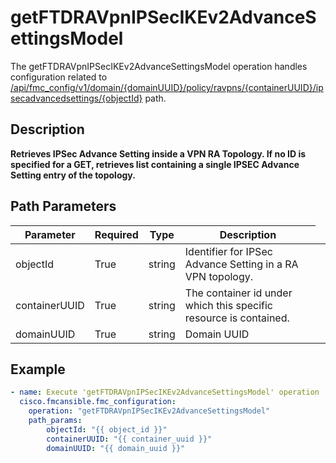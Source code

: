 # getFTDRAVpnIPSecIKEv2AdvanceSettingsModel

The getFTDRAVpnIPSecIKEv2AdvanceSettingsModel operation handles configuration related to [/api/fmc_config/v1/domain/{domainUUID}/policy/ravpns/{containerUUID}/ipsecadvancedsettings/{objectId}](/paths//api/fmc_config/v1/domain/{domain_uuid}/policy/ravpns/{container_uuid}/ipsecadvancedsettings/{object_id}.md) path.&nbsp;
## Description
**Retrieves IPSec Advance Setting inside a VPN RA Topology. If no ID is specified for a GET, retrieves list containing a single IPSEC Advance Setting entry of the topology.**

## Path Parameters
| Parameter | Required | Type | Description |
| --------- | -------- | ---- | ----------- |
| objectId | True | string <td colspan=3> Identifier for IPSec Advance Setting in a RA VPN topology. |
| containerUUID | True | string <td colspan=3> The container id under which this specific resource is contained. |
| domainUUID | True | string <td colspan=3> Domain UUID |

## Example
```yaml
- name: Execute 'getFTDRAVpnIPSecIKEv2AdvanceSettingsModel' operation
  cisco.fmcansible.fmc_configuration:
    operation: "getFTDRAVpnIPSecIKEv2AdvanceSettingsModel"
    path_params:
        objectId: "{{ object_id }}"
        containerUUID: "{{ container_uuid }}"
        domainUUID: "{{ domain_uuid }}"

```